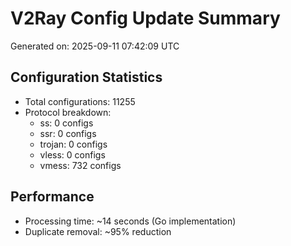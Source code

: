 # V2Ray Config Update Summary
Generated on: 2025-09-11 07:42:09 UTC

## Configuration Statistics
- Total configurations: 11255
- Protocol breakdown:
  - ss: 0 configs
  - ssr: 0 configs
  - trojan: 0 configs
  - vless: 0 configs
  - vmess: 732 configs

## Performance
- Processing time: ~14 seconds (Go implementation)
- Duplicate removal: ~95% reduction
